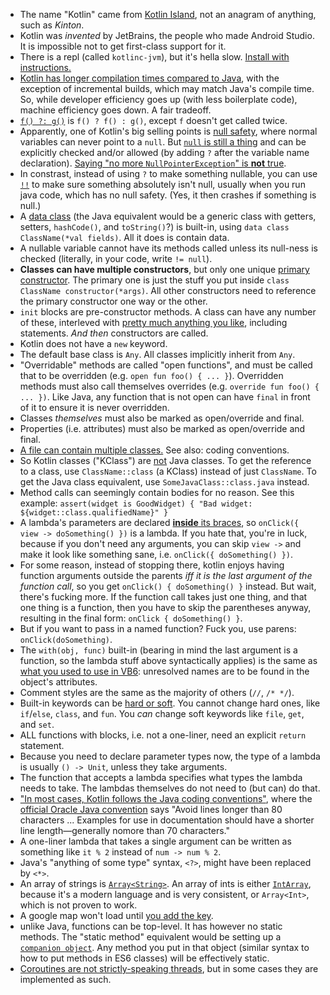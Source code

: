 - The name "Kotlin" came from [Kotlin Island](https://en.wikipedia.org/wiki/Kotlin_Island), not an anagram of anything, such as _Kinton_.
- Kotlin was _invented_ by JetBrains, the people who made Android Studio. It is impossible not to get first-class support for it.
- There is a repl (called `kotlinc-jvm`), but it's hella slow. [Install with instructions.](https://kotlinlang.org/docs/tutorials/command-line.html)
- [Kotlin has longer compilation times compared to Java](https://medium.com/keepsafe-engineering/kotlin-vs-java-compilation-speed-e6c174b39b5d), with the exception of incremental builds, which may match Java's compile time. So, while developer efficiency goes up (with less boilerplate code), machine efficiency goes down. A fair tradeoff.
- [`f() ?: g()`](https://en.wikipedia.org/wiki/Elvis_operator) is `f() ? f() : g()`, except `f` doesn't get called twice.
- Apparently, one of Kotlin's big selling points is [null safety](https://kotlinlang.org/docs/reference/null-safety.html), where normal variables can never point to a `null`. But [`null` is still a thing](https://kotlinlang.org/docs/reference/null-safety.html) and can be explicitly checked and/or allowed (by adding `?` after the variable name declaration). [Saying "no more `NullPointerException`" is **not** true](https://clearbridgemobile.com/java-vs-kotlin-which-is-the-better-option-for-android-app-development/).
- In constrast, instead of using `?` to make something nullable, you can use [`!!`](https://kotlinlang.org/docs/reference/null-safety.html#the--operator) to make sure something absolutely isn't null, usually when you run java code, which has no null safety. (Yes, it then crashes if something is null.)
- A [data class](https://kotlinlang.org/docs/reference/data-classes.html) (the Java equivalent would be a generic class with getters, setters, `hashCode()`, and `toString()`?) is built-in, using `data class ClassName(*val fields)`. All it does is contain data.
- A nullable variable cannot have its methods called unless its null-ness is checked (literally, in your code, write `!= null`).
- **Classes can have multiple constructors**, but only one unique [primary constructor](https://kotlinlang.org/docs/reference/classes.html#constructors). The primary one is just the stuff you put inside `class ClassName constructor(*args)`. All other constructors need to reference the primary constructor one way or the other.
- `init` blocks are pre-constructor methods. A class can have any number of these, interleved with [pretty much anything you like](https://kotlinlang.org/docs/reference/classes.html#constructors), including statements. _And then_ constructors are called.
- Kotlin does not have a `new` keyword.
- The default base class is `Any`. All classes implicitly inherit from `Any`.
- "Overridable" methods are called "open functions", and must be called that to be overridden (e.g. `open fun foo() { ... }`). Overridden methods must also call themselves overrides (e.g. `override fun foo() { ... })`. Like Java, any function that is not open can have `final` in front of it to ensure it is never overridden.
- Classes _themselves_ must also be marked as open/override and final.
- Properties (i.e. attributes) must also be marked as open/override and final.
- [A file can contain multiple classes.](https://kotlinlang.org/docs/reference/coding-conventions.html) See also: coding conventions.
- So Kotlin classes ("KClass") are [not](https://kotlinlang.org/docs/reference/reflection.html) Java classes. To get the reference to a class, use `ClassName::class` (a KClass) instead of just `ClassName`. To get the Java class equivalent, use `SomeJavaClass::class.java` instead.
- Method calls can seemingly contain bodies for no reason. See this example: `assert(widget is GoodWidget) { "Bad widget: ${widget::class.qualifiedName}" }`
- A lambda's parameters are declared [**inside** its braces](https://medium.com/@dbottillo/kotlin-by-examples-methods-and-lambdas-25aef7544365), so `onClick({ view -> doSomething() })` is a lambda. If you hate that, you're in luck, because if you don't need any arguments, you can skip `view ->` and make it look like something sane, i.e. `onClick({ doSomething() })`.
- For some reason, instead of stopping there, kotlin enjoys having function arguments outside the parents _iff it is the last argument of the function call_, so you get `onClick() { doSomething() }` instead. But wait, there's fucking more. If the function call takes just one thing, and that one thing is a function, then you have to skip the parentheses anyway, resulting in the final form: `onClick { doSomething() }`.
- But if you want to pass in a named function? Fuck you, use parens: `onClick(doSomething)`.
- The `with(obj, func)` built-in (bearing in mind the last argument is a function, so the lambda stuff above syntactically applies) is the same as [what you used to use in VB6](https://docs.microsoft.com/en-us/dotnet/visual-basic/language-reference/statements/with-end-with-statement): unresolved names are to be found in the object's attributes.
- Comment styles are the same as the majority of others (`//`, `/* */`).
- Built-in keywords can be [hard or soft](https://kotlinlang.org/docs/reference/keyword-reference.html). You cannot change hard ones, like `if`/`else`, `class`, and `fun`. You _can_ change soft keywords like `file`, `get`, and `set`.
- ALL functions with blocks, i.e. not a one-liner, need an explicit `return` statement.
- Because you need to declare parameter types now, the type of a lambda is usually `() -> Unit`, unless they take arguments.
- The function that accepts a lambda specifies what types the lambda needs to take. The lambdas themselves do not need to (but can) do that.
- ["In most cases, Kotlin follows the Java coding conventions"](https://kotlinlang.org/docs/reference/coding-conventions.html#formatting), where the [official Oracle Java convention](https://www.oracle.com/technetwork/java/codeconventions-150003.pdf) says "Avoid lines longer than 80 characters ... Examples for use in documentation should have a shorter line length—generally nomore than 70 characters."
- A one-liner lambda that takes a single argument can be written as something like `it % 2` instead of `num -> num % 2`.
- Java's "anything of some type" syntax, `<?>`, might have been replaced by `<*>`.
- An array of strings is [`Array<String>`](https://stackoverflow.com/a/44239940/1558430). An array of ints is either [`IntArray`](https://kotlinlang.org/api/latest/jvm/stdlib/kotlin/-int-array/index.html), because it's a modern language and is very consistent, or `Array<Int>`, which is not proven to work.
- A google map won't load until [you add the key](https://www.raywenderlich.com/230-introduction-to-google-maps-api-for-android-with-kotlin).
- unlike Java, functions can be top-level. It has however no static methods. The "static method" equivalent would be setting up a [`companion object`](https://android.jlelse.eu/daily-kotlin-static-methods-9330552cde8a). Any method you put in that object (similar syntax to how to put methods in ES6 classes) will be effectively static.
- [Coroutines are not strictly-speaking threads](https://github.com/Kotlin/kotlinx.coroutines), but in some cases they are implemented as such.

